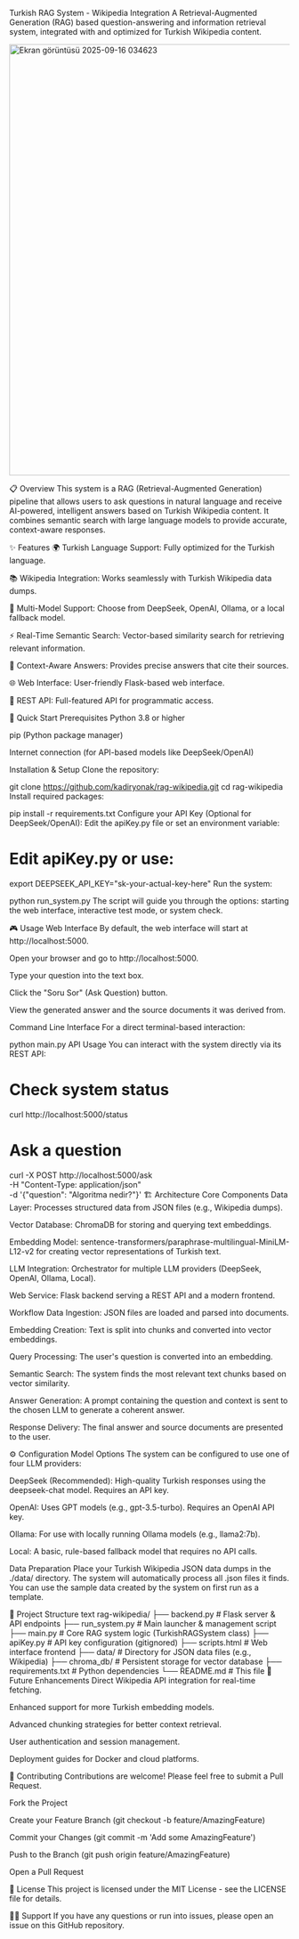 Turkish RAG System - Wikipedia Integration
A Retrieval-Augmented Generation (RAG) based question-answering and information retrieval system, integrated with and optimized for Turkish Wikipedia content.


<img width="1155" height="775" alt="Ekran görüntüsü 2025-09-16 034623" src="https://github.com/user-attachments/assets/b1f3c88c-6c57-43d8-9067-f15310cefa45" />


📋 Overview
This system is a RAG (Retrieval-Augmented Generation) pipeline that allows users to ask questions in natural language and receive AI-powered, intelligent answers based on Turkish Wikipedia content. It combines semantic search with large language models to provide accurate, context-aware responses.

✨ Features
🌍 Turkish Language Support: Fully optimized for the Turkish language.

📚 Wikipedia Integration: Works seamlessly with Turkish Wikipedia data dumps.

🤖 Multi-Model Support: Choose from DeepSeek, OpenAI, Ollama, or a local fallback model.

⚡ Real-Time Semantic Search: Vector-based similarity search for retrieving relevant information.

🎯 Context-Aware Answers: Provides precise answers that cite their sources.

🌐 Web Interface: User-friendly Flask-based web interface.

🔧 REST API: Full-featured API for programmatic access.

🚀 Quick Start
Prerequisites
Python 3.8 or higher

pip (Python package manager)

Internet connection (for API-based models like DeepSeek/OpenAI)

Installation & Setup
Clone the repository:

git clone https://github.com/kadiryonak/rag-wikipedia.git
cd rag-wikipedia
Install required packages:

pip install -r requirements.txt
Configure your API Key (Optional for DeepSeek/OpenAI):
Edit the apiKey.py file or set an environment variable:


# Edit apiKey.py or use:
export DEEPSEEK_API_KEY="sk-your-actual-key-here"
Run the system:

python run_system.py
The script will guide you through the options: starting the web interface, interactive test mode, or system check.

🎮 Usage
Web Interface
By default, the web interface will start at http://localhost:5000.

Open your browser and go to http://localhost:5000.

Type your question into the text box.

Click the "Soru Sor" (Ask Question) button.

View the generated answer and the source documents it was derived from.

Command Line Interface
For a direct terminal-based interaction:


python main.py
API Usage
You can interact with the system directly via its REST API:


# Check system status
curl http://localhost:5000/status

# Ask a question
curl -X POST http://localhost:5000/ask \
  -H "Content-Type: application/json" \
  -d '{"question": "Algoritma nedir?"}'
🏗️ Architecture
Core Components
Data Layer: Processes structured data from JSON files (e.g., Wikipedia dumps).

Vector Database: ChromaDB for storing and querying text embeddings.

Embedding Model: sentence-transformers/paraphrase-multilingual-MiniLM-L12-v2 for creating vector representations of Turkish text.

LLM Integration: Orchestrator for multiple LLM providers (DeepSeek, OpenAI, Ollama, Local).

Web Service: Flask backend serving a REST API and a modern frontend.

Workflow
Data Ingestion: JSON files are loaded and parsed into documents.

Embedding Creation: Text is split into chunks and converted into vector embeddings.

Query Processing: The user's question is converted into an embedding.

Semantic Search: The system finds the most relevant text chunks based on vector similarity.

Answer Generation: A prompt containing the question and context is sent to the chosen LLM to generate a coherent answer.

Response Delivery: The final answer and source documents are presented to the user.

⚙️ Configuration
Model Options
The system can be configured to use one of four LLM providers:

DeepSeek (Recommended): High-quality Turkish responses using the deepseek-chat model. Requires an API key.

OpenAI: Uses GPT models (e.g., gpt-3.5-turbo). Requires an OpenAI API key.

Ollama: For use with locally running Ollama models (e.g., llama2:7b).

Local: A basic, rule-based fallback model that requires no API calls.

Data Preparation
Place your Turkish Wikipedia JSON data dumps in the ./data/ directory. The system will automatically process all .json files it finds. You can use the sample data created by the system on first run as a template.

📁 Project Structure
text
rag-wikipedia/
├── backend.py          # Flask server & API endpoints
├── run_system.py       # Main launcher & management script
├── main.py             # Core RAG system logic (TurkishRAGSystem class)
├── apiKey.py           # API key configuration (gitignored)
├── scripts.html        # Web interface frontend
├── data/               # Directory for JSON data files (e.g., Wikipedia)
├── chroma_db/          # Persistent storage for vector database
├── requirements.txt    # Python dependencies
└── README.md           # This file
🔮 Future Enhancements
Direct Wikipedia API integration for real-time fetching.

Enhanced support for more Turkish embedding models.

Advanced chunking strategies for better context retrieval.

User authentication and session management.

Deployment guides for Docker and cloud platforms.

👥 Contributing
Contributions are welcome! Please feel free to submit a Pull Request.

Fork the Project

Create your Feature Branch (git checkout -b feature/AmazingFeature)

Commit your Changes (git commit -m 'Add some AmazingFeature')

Push to the Branch (git push origin feature/AmazingFeature)

Open a Pull Request

📜 License
This project is licensed under the MIT License - see the LICENSE file for details.

🙋‍♂️ Support
If you have any questions or run into issues, please open an issue on this GitHub repository.





